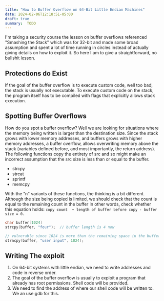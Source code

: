 ```yaml
---
title: "How to Buffer Overflow on 64-Bit Little Endian Machines"
date: 2024-02-06T12:18:51-05:00
draft: true
summary:  TODO
---
```


I'm taking a security course the lesson on buffer overflows referenced "Smashing the Stack" which was for 32-bit and made some broad assumption and spent a lot of time running in circles instead of actually giving details on how to exploit it. So here I am to give a straightforward, no bullshit lesson.

## Protections do Exist

If the goal of the buffer overflow is to execute custom code, well too bad, the stack is usually not executable. To execute custom code on the stack, the program itself has to be compiled with flags that explicitly allows stack execution.

## Spotting Buffer Overflows

How do you spot a buffer overflow? Well we are looking for situations where the memory being written is larger than the destination size. Since the stack grows with lower memory addresses, and buffers grows with higher memory addresses, a buffer overflow, allows overwriting memory above the stack (variables defined before, and most importantly, the return address). The following functions copy the entirety of src and so might make an incorrect assumption that the src size is less than or equal to the buffer.

- strcpy
- strcat
- sprintf
- memcpy

WIth the "n" variants of these functions, the thinking is a bit different. Although the size being copied is limited, we should check that the count is equal to the remaining count in the buffer In other words, check whether this equation holds: `copy count  + length of buffer before copy - buffer size = 0.`

```c
char buffer[1024]
strcpy(buffer, "four");  // buffer length is 4 now

// vulnerable since 1024 is more than the remaining space in the buffer
strncpy(buffer, "user input", 1024);
```

## Writing The exploit

1. On 64-bit systems with little endian, we need to write addresses and code in reverse order.
2. The goal of the buffer overflow is usually to exploit a program that already has root permissions. Shell code will be provided.
3. We need to find the address of where our shell code will be written to. We an use gdb for this.

